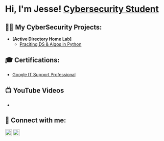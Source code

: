 <h1>Hi, I'm Jesse! <a href="https://www.linkedin.com/in/jjstanford314/">Cybersecurity Student</a> </h1>

<h2>👨‍💻 My CyberSecurity Projects:</h2>

- <b>[Active Directory Home Lab]</b>
  - [Praciting DS & Algos in Python](https://github.com/joshmadakor1/Algorithms-Practice)

<h2>🎓 Certifications:</h2>

- [Google IT Support Professional](https://coursera.org/share/8a8fd262d96165fe0addc9a00cce14f8)

<h2>📺 YouTube Videos</h2>

-

<h2> 🤳 Connect with me:</h2>

[<img align="left" alt="JesseStanford | YouTube" width="22px" src="https://cdn.jsdelivr.net/npm/simple-icons@v3/icons/youtube.svg" />][youtube]
[<img align="left" alt="JesseStanford | LinkedIn" width="22px" src="https://cdn.jsdelivr.net/npm/simple-icons@v3/icons/linkedin.svg" />][linkedin]

[youtube]: https://www.youtube.com/@xjaystan
[linkedin]: https://linkedin.com/in/jjstanford314

<!--
**jstanford314/jstanford314** is a ✨ _special_ ✨ repository because its `README.md` (this file) appears on your GitHub profile.

Here are some ideas to get you started:

- 🔭 I’m currently working on ...
- 🌱 I’m currently learning ...
- 👯 I’m looking to collaborate on ...
- 🤔 I’m looking for help with ...
- 💬 Ask me about ...
- 📫 How to reach me: ...
- 😄 Pronouns: ...
- ⚡ Fun fact: ...
-->
